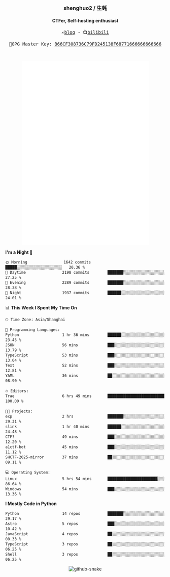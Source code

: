 <h3 align="center"> shenghuo2 / 生蚝 </h3>
<h4 align="center" >CTFer, Self-hosting enthusiast</h3>


<p align="center">
  <samp>
    ✍️<a href="https://blog.shenghuo2.top/">blog</a> -
    📺<a href="https://space.bilibili.com/85894935">bilibili</a>
  </samp>
</p>
<p align="center">
  <samp>
     🔐GPG Master Key: <a align="center" href="https://github.com/shenghuo2.gpg">B66CF308736C79FD245138F68771666666666666</a>
  </samp>
</p>
<br>
<p align="center">
  <a href="https://github.com/shenghuo2">
    <img width="400" align="top" src="https://github.com/shenghuo2/shenghuo2/blob/main/metrics.left.svg" />
  </a>
  <a href="https://github.com/shenghuo2">
    <img width="400" align="top" src="https://github.com/shenghuo2/shenghuo2/blob/main/metrics.right.svg" />
  </a>
</p>


<!--START_SECTION:waka-->
**I'm a Night 🦉** 

```text
🌞 Morning                1642 commits        █████░░░░░░░░░░░░░░░░░░░░   20.36 % 
🌆 Daytime                2198 commits        ███████░░░░░░░░░░░░░░░░░░   27.25 % 
🌃 Evening                2289 commits        ███████░░░░░░░░░░░░░░░░░░   28.38 % 
🌙 Night                  1937 commits        ██████░░░░░░░░░░░░░░░░░░░   24.01 % 
```


📊 **This Week I Spent My Time On** 

```text
🕑︎ Time Zone: Asia/Shanghai

💬 Programming Languages: 
Python                   1 hr 36 mins        ██████░░░░░░░░░░░░░░░░░░░   23.45 % 
JSON                     56 mins             ███░░░░░░░░░░░░░░░░░░░░░░   13.79 % 
TypeScript               53 mins             ███░░░░░░░░░░░░░░░░░░░░░░   13.04 % 
Text                     52 mins             ███░░░░░░░░░░░░░░░░░░░░░░   12.81 % 
YAML                     36 mins             ██░░░░░░░░░░░░░░░░░░░░░░░   08.90 % 

🔥 Editors: 
Trae                     6 hrs 49 mins       █████████████████████████   100.00 % 

🐱‍💻 Projects: 
exp                      2 hrs               ███████░░░░░░░░░░░░░░░░░░   29.31 % 
slink                    1 hr 40 mins        ██████░░░░░░░░░░░░░░░░░░░   24.48 % 
CTF?                     49 mins             ███░░░░░░░░░░░░░░░░░░░░░░   12.20 % 
a1ctf-bot                45 mins             ███░░░░░░░░░░░░░░░░░░░░░░   11.12 % 
SHCTF-2025-mirror        37 mins             ██░░░░░░░░░░░░░░░░░░░░░░░   09.11 % 

💻 Operating System: 
Linux                    5 hrs 54 mins       ██████████████████████░░░   86.64 % 
Windows                  54 mins             ███░░░░░░░░░░░░░░░░░░░░░░   13.36 % 
```

**I Mostly Code in Python** 

```text
Python                   14 repos            ███████░░░░░░░░░░░░░░░░░░   29.17 % 
Astro                    5 repos             ███░░░░░░░░░░░░░░░░░░░░░░   10.42 % 
JavaScript               4 repos             ██░░░░░░░░░░░░░░░░░░░░░░░   08.33 % 
TypeScript               3 repos             ██░░░░░░░░░░░░░░░░░░░░░░░   06.25 % 
Shell                    3 repos             ██░░░░░░░░░░░░░░░░░░░░░░░   06.25 % 
```




<!--END_SECTION:waka-->


<div align="center">
  <picture>
    <source media="(prefers-color-scheme: dark)" srcset="https://gist.githubusercontent.com/shenghuo2/bfce20b14ab0484cef03bae6e60e0b3a/raw/github-snake-dark.svg" />
    <source media="(prefers-color-scheme: light)" srcset="https://gist.githubusercontent.com/shenghuo2/bfce20b14ab0484cef03bae6e60e0b3a/raw/github-snake.svg" />
    <img alt="github-snake" src="https://gist.githubusercontent.com/shenghuo2/bfce20b14ab0484cef03bae6e60e0b3a/raw/github-snake.svg" />
  </picture>
</div>

<!--
**shenghuo2/shenghuo2** is a ✨ _special_ ✨ repository because its `README.md` (this file) appears on your GitHub profile.

Here are some ideas to get you started:

- 🔭 I’m currently working on ...
- 🌱 I’m currently learning ...
- 👯 I’m looking to collaborate on ...
- 🤔 I’m looking for help with ...
- 💬 Ask me about ...
- 📫 How to reach me: ...
- 😄 Pronouns: ...
- ⚡ Fun fact: ...
-->
